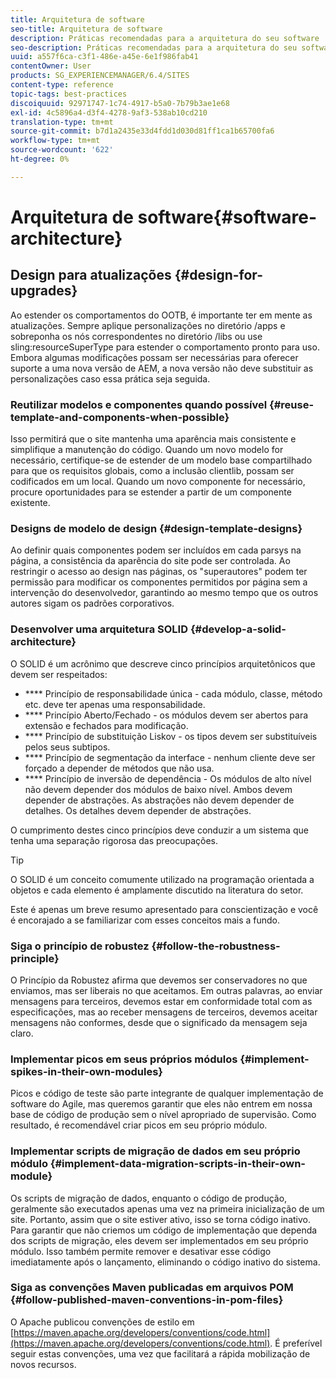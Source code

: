 ```yaml
---
title: Arquitetura de software
seo-title: Arquitetura de software
description: Práticas recomendadas para a arquitetura do seu software
seo-description: Práticas recomendadas para a arquitetura do seu software
uuid: a557f6ca-c3f1-486e-a45e-6e1f986fab41
contentOwner: User
products: SG_EXPERIENCEMANAGER/6.4/SITES
content-type: reference
topic-tags: best-practices
discoiquuid: 92971747-1c74-4917-b5a0-7b79b3ae1e68
exl-id: 4c5896a4-d3f4-4278-9af3-538ab10cd210
translation-type: tm+mt
source-git-commit: b7d1a2435e33d4fdd1d030d81ff1ca1b65700fa6
workflow-type: tm+mt
source-wordcount: '622'
ht-degree: 0%

---
```


# Arquitetura de software{#software-architecture}

## Design para atualizações {#design-for-upgrades}

Ao estender os comportamentos do OOTB, é importante ter em mente as atualizações. Sempre aplique personalizações no diretório /apps e sobreponha os nós correspondentes no diretório /libs ou use sling:resourceSuperType para estender o comportamento pronto para uso. Embora algumas modificações possam ser necessárias para oferecer suporte a uma nova versão de AEM, a nova versão não deve substituir as personalizações caso essa prática seja seguida.

### Reutilizar modelos e componentes quando possível {#reuse-template-and-components-when-possible}

Isso permitirá que o site mantenha uma aparência mais consistente e simplifique a manutenção do código. Quando um novo modelo for necessário, certifique-se de estender de um modelo base compartilhado para que os requisitos globais, como a inclusão clientlib, possam ser codificados em um local. Quando um novo componente for necessário, procure oportunidades para se estender a partir de um componente existente.

### Designs de modelo de design {#design-template-designs}

Ao definir quais componentes podem ser incluídos em cada parsys na página, a consistência da aparência do site pode ser controlada. Ao restringir o acesso ao design nas páginas, os &quot;superautores&quot; podem ter permissão para modificar os componentes permitidos por página sem a intervenção do desenvolvedor, garantindo ao mesmo tempo que os outros autores sigam os padrões corporativos.

### Desenvolver uma arquitetura SOLID {#develop-a-solid-architecture}

O SOLID é um acrônimo que descreve cinco princípios arquitetônicos que devem ser respeitados:

* **** Princípio de responsabilidade única - cada módulo, classe, método etc. deve ter apenas uma responsabilidade.
* **** Princípio Aberto/Fechado - os módulos devem ser abertos para extensão e fechados para modificação.
* **** Princípio de substituição Liskov - os tipos devem ser substituíveis pelos seus subtipos.
* **** Princípio de segmentação da interface - nenhum cliente deve ser forçado a depender de métodos que não usa.
* **** Princípio de inversão de dependência - Os módulos de alto nível não devem depender dos módulos de baixo nível. Ambos devem depender de abstrações. As abstrações não devem depender de detalhes. Os detalhes devem depender de abstrações.

O cumprimento destes cinco princípios deve conduzir a um sistema que tenha uma separação rigorosa das preocupações.

>[!TIP]
>
>O SOLID é um conceito comumente utilizado na programação orientada a objetos e cada elemento é amplamente discutido na literatura do setor.
>
>Este é apenas um breve resumo apresentado para conscientização e você é encorajado a se familiarizar com esses conceitos mais a fundo.

### Siga o princípio de robustez {#follow-the-robustness-principle}

O Princípio da Robustez afirma que devemos ser conservadores no que enviamos, mas ser liberais no que aceitamos. Em outras palavras, ao enviar mensagens para terceiros, devemos estar em conformidade total com as especificações, mas ao receber mensagens de terceiros, devemos aceitar mensagens não conformes, desde que o significado da mensagem seja claro.

### Implementar picos em seus próprios módulos {#implement-spikes-in-their-own-modules}

Picos e código de teste são parte integrante de qualquer implementação de software do Agile, mas queremos garantir que eles não entrem em nossa base de código de produção sem o nível apropriado de supervisão. Como resultado, é recomendável criar picos em seu próprio módulo.

### Implementar scripts de migração de dados em seu próprio módulo {#implement-data-migration-scripts-in-their-own-module}

Os scripts de migração de dados, enquanto o código de produção, geralmente são executados apenas uma vez na primeira inicialização de um site. Portanto, assim que o site estiver ativo, isso se torna código inativo. Para garantir que não criemos um código de implementação que dependa dos scripts de migração, eles devem ser implementados em seu próprio módulo. Isso também permite remover e desativar esse código imediatamente após o lançamento, eliminando o código inativo do sistema.

### Siga as convenções Maven publicadas em arquivos POM {#follow-published-maven-conventions-in-pom-files}

O Apache publicou convenções de estilo em [https://maven.apache.org/developers/conventions/code.html](https://maven.apache.org/developers/conventions/code.html). É preferível seguir estas convenções, uma vez que facilitará a rápida mobilização de novos recursos.
